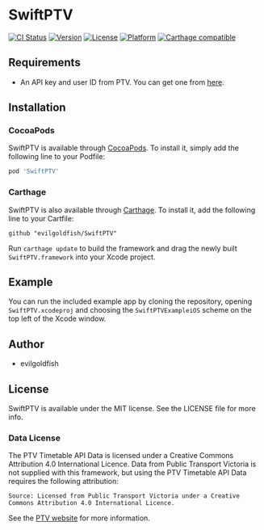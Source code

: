 # SwiftPTV

[![CI Status](http://img.shields.io/travis/epetousis/SwiftPTV.svg?style=flat)](https://travis-ci.org/epetousis/SwiftPTV)
[![Version](https://img.shields.io/cocoapods/v/SwiftPTV.svg?style=flat)](http://cocoapods.org/pods/SwiftPTV)
[![License](https://img.shields.io/cocoapods/l/SwiftPTV.svg?style=flat)](http://cocoapods.org/pods/SwiftPTV)
[![Platform](https://img.shields.io/cocoapods/p/SwiftPTV.svg?style=flat)](http://cocoapods.org/pods/SwiftPTV)
[![Carthage compatible](https://img.shields.io/badge/Carthage-compatible-4BC51D.svg?style=flat)](https://github.com/Carthage/Carthage)

## Requirements

* An API key and user ID from PTV. You can get one from [here](https://static.ptv.vic.gov.au/PTV/PTV%20docs/API/1475462320/PTV-Timetable-API-key-and-signature-document.RTF).

## Installation

### CocoaPods

SwiftPTV is available through [CocoaPods](http://cocoapods.org). To install
it, simply add the following line to your Podfile:

```ruby
pod 'SwiftPTV'
```

### Carthage

SwiftPTV is also available through [Carthage](https://github.com/Carthage/Carthage). To install
it, add the following line to your Cartfile:

```
github "evilgoldfish/SwiftPTV"
```

Run `carthage update` to build the framework and drag the newly built `SwiftPTV.framework` into your Xcode project.

## Example

You can run the included example app by cloning the repository, opening `SwiftPTV.xcodeproj` and choosing the `SwiftPTVExampleiOS` scheme on the top left of the Xcode window.

## Author

* evilgoldfish

## License

SwiftPTV is available under the MIT license. See the LICENSE file for more info.

### Data License
The PTV Timetable API Data is licensed under a Creative Commons Attribution 4.0 International Licence. Data from Public Transport Victoria is not supplied with this framework, but using the PTV Timetable API Data requires the following attribution:

`Source: Licensed from Public Transport Victoria under a Creative Commons Attribution 4.0 International Licence.`

See the [PTV website](https://www.ptv.vic.gov.au/about-ptv/ptv-data-and-reports/digital-products/ptv-timetable-api/) for more information.
